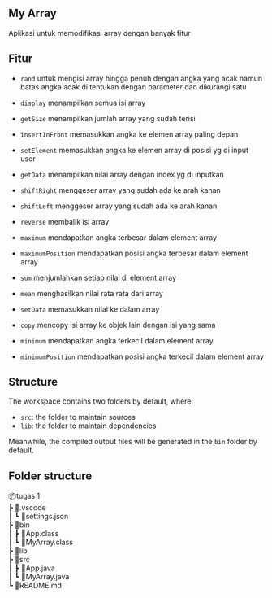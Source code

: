 ## My Array

Aplikasi untuk memodifikasi array dengan banyak fitur

## Fitur

- `rand`
  untuk mengisi array hingga penuh dengan angka yang acak namun batas angka acak di tentukan dengan parameter dan dikurangi satu

- `display`
  menampilkan semua isi array

- `getSize`
  menampilkan jumlah array yang sudah terisi

- `insertInFront`
  memasukkan angka ke elemen array paling depan

- `setElement`
  memasukkan angka ke elemen array di posisi yg di input user

- `getData`
  menampilkan nilai array dengan index yg di inputkan

- `shiftRight`
  menggeser array yang sudah ada ke arah kanan

- `shiftLeft`
  menggeser array yang sudah ada ke arah kanan

- `reverse`
  membalik isi array

- `maximum`
  mendapatkan angka terbesar dalam element array
- `maximumPosition`
  mendapatkan posisi angka terbesar dalam element array

- `sum`
  menjumlahkan setiap nilai di element array
- `mean`
  menghasilkan nilai rata rata dari array

- `setData`
  memasukkan nilai ke dalam array

- `copy`
  mencopy isi array ke objek lain dengan isi yang sama

- `minimum`
  mendapatkan angka terkecil dalam element array
- `minimumPosition`
  mendapatkan posisi angka terkecil dalam element array

## Structure

The workspace contains two folders by default, where:

- `src`: the folder to maintain sources
- `lib`: the folder to maintain dependencies

Meanwhile, the compiled output files will be generated in the `bin` folder by default.

## Folder structure

📦tugas 1<br>
┣ 📂.vscode<br>
┃ ┗ 📜settings.json<br>
┣ 📂bin<br>
┃ ┣ 📜App.class <br>
┃ ┗ 📜MyArray.class <br>
┣ 📂lib <br>
┣ 📂src<br>
┃ ┣ 📜App.java<br>
┃ ┗ 📜MyArray.java<br>
┗ 📜README.md
